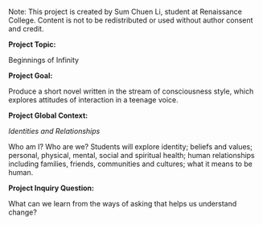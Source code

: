 Note:
This project is created by Sum Chuen Li, student at Renaissance College. Content is not to be redistributed or used without author consent and credit. 

**Project Topic:**

Beginnings of Infinity

**Project Goal:**

Produce a short novel written in the stream of consciousness style, which explores attitudes of interaction in a teenage voice. 

**Project Global Context:**

*Identities and Relationships*

Who am I? Who are we? 
Students will explore identity; beliefs and values; personal, physical, mental, social and spiritual health; human relationships including families, friends, communities and cultures; what it means to be human. 

**Project Inquiry Question:**

What can we learn from the ways of asking that helps us understand change?

